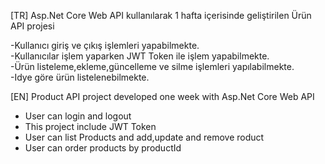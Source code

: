 [TR] Asp.Net Core Web API kullanılarak 1 hafta içerisinde geliştirilen Ürün API projesi

-Kullanıcı giriş ve çıkış işlemleri yapabilmekte.<br/>
-Kullanıcılar işlem yaparken JWT Token ile işlem yapabilmekte.<br/>
-Ürün listeleme,ekleme,güncelleme ve silme işlemleri yapılabilmekte.<br/>
-Idye göre ürün listelenebilmekte.<br/>

[EN] Product API project developed one week with Asp.Net Core Web API

- User can login and logout
- This project include JWT Token
- User can list Products and add,update and remove roduct
- User can order products by productId 
